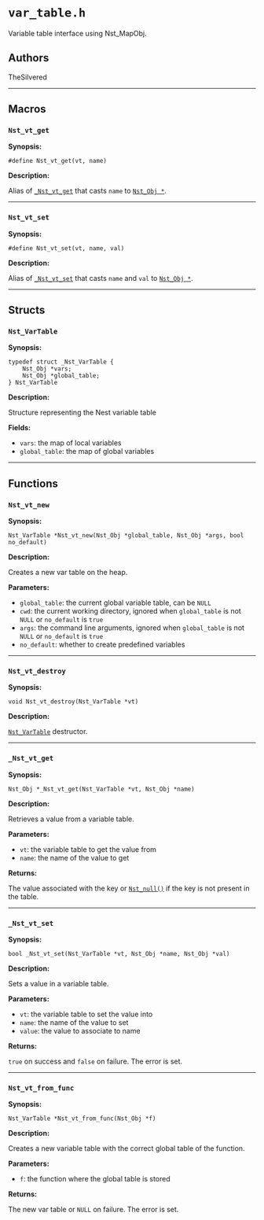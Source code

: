 # `var_table.h`

Variable table interface using Nst_MapObj.

## Authors

TheSilvered

---

## Macros

### `Nst_vt_get`

**Synopsis:**

```better-c
#define Nst_vt_get(vt, name)
```

**Description:**

Alias of [`_Nst_vt_get`](c_api-var_table.md#_nst_vt_get) that casts `name` to
[`Nst_Obj *`](c_api-obj.md#nst_obj).

---

### `Nst_vt_set`

**Synopsis:**

```better-c
#define Nst_vt_set(vt, name, val)
```

**Description:**

Alias of [`_Nst_vt_set`](c_api-var_table.md#_nst_vt_set) that casts `name` and
`val` to [`Nst_Obj *`](c_api-obj.md#nst_obj).

---

## Structs

### `Nst_VarTable`

**Synopsis:**

```better-c
typedef struct _Nst_VarTable {
    Nst_Obj *vars;
    Nst_Obj *global_table;
} Nst_VarTable
```

**Description:**

Structure representing the Nest variable table

**Fields:**

- `vars`: the map of local variables
- `global_table`: the map of global variables

---

## Functions

### `Nst_vt_new`

**Synopsis:**

```better-c
Nst_VarTable *Nst_vt_new(Nst_Obj *global_table, Nst_Obj *args, bool no_default)
```

**Description:**

Creates a new var table on the heap.

**Parameters:**

- `global_table`: the current global variable table, can be `NULL`
- `cwd`: the current working directory, ignored when `global_table` is not
  `NULL` or `no_default` is `true`
- `args`: the command line arguments, ignored when `global_table` is not `NULL`
  or `no_default` is `true`
- `no_default`: whether to create predefined variables

---

### `Nst_vt_destroy`

**Synopsis:**

```better-c
void Nst_vt_destroy(Nst_VarTable *vt)
```

**Description:**

[`Nst_VarTable`](c_api-var_table.md#nst_vartable) destructor.

---

### `_Nst_vt_get`

**Synopsis:**

```better-c
Nst_Obj *_Nst_vt_get(Nst_VarTable *vt, Nst_Obj *name)
```

**Description:**

Retrieves a value from a variable table.

**Parameters:**

- `vt`: the variable table to get the value from
- `name`: the name of the value to get

**Returns:**

The value associated with the key or
[`Nst_null()`](c_api-global_consts.md#nst_null) if the key is not present in the
table.

---

### `_Nst_vt_set`

**Synopsis:**

```better-c
bool _Nst_vt_set(Nst_VarTable *vt, Nst_Obj *name, Nst_Obj *val)
```

**Description:**

Sets a value in a variable table.

**Parameters:**

- `vt`: the variable table to set the value into
- `name`: the name of the value to set
- `value`: the value to associate to name

**Returns:**

`true` on success and `false` on failure. The error is set.

---

### `Nst_vt_from_func`

**Synopsis:**

```better-c
Nst_VarTable *Nst_vt_from_func(Nst_Obj *f)
```

**Description:**

Creates a new variable table with the correct global table of the function.

**Parameters:**

- `f`: the function where the global table is stored

**Returns:**

The new var table or `NULL` on failure. The error is set.
